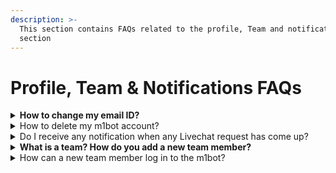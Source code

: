 ```yaml
---
description: >-
  This section contains FAQs related to the profile, Team and notification
  section
---
```


# Profile, Team & Notifications FAQs

<details>

<summary><strong>How to change my email ID?</strong></summary>

<<<<<<<< HEAD:m1Bot-resource-center/frequently-asked-questions-faqs/profile-team-and-notifications-faqs.md
You cannot change your email address once you have created your account from the m1bot app. However, You can contact m1bot at production@m1bot.co.za to change your email address.
========
You cannot change your email address once you have created your account from the EkoChat Connect app. However, You can contact EkoChat Connect at enquiries@https://help.eko.chat to change your email address.
>>>>>>>> a4cbe70f0174e74b40121f7a3e60e7bdc5c6e923:ekochatconnect-resource-center/frequently-asked-questions-faqs/profile-team-and-notifications-faqs.md

</details>

<details>

<<<<<<<< HEAD:m1Bot-resource-center/frequently-asked-questions-faqs/profile-team-and-notifications-faqs.md
<summary>How to delete my m1bot account?</summary>

Once you login to your m1bot account
========
<summary>How to delete my EkoChat Connect account?</summary>

Once you login to your EkoChat Connect account
>>>>>>>> a4cbe70f0174e74b40121f7a3e60e7bdc5c6e923:ekochatconnect-resource-center/frequently-asked-questions-faqs/profile-team-and-notifications-faqs.md

1. Navigate to the profile section in the settings section
2. In the bottom left corner, There you can see the option 'delete my account

</details>

<details>

<summary>Do I receive any notification when any Livechat request has come up?</summary>

Your notifications dashboard will receive notifications when live chat requests come through. These notifications are visible to you and the agents you add to your account.

</details>

<details>

<summary><strong>What is a team? How do you add a new team member?</strong></summary>

<<<<<<<< HEAD:m1Bot-resource-center/frequently-asked-questions-faqs/profile-team-and-notifications-faqs.md
A team in m1bot is people in your organization that will take over for a live chat request. You can add up to three support agents to your team. Moreover, you can give your team access to your account by giving them a separate account with credentials you create in the Team module.
========
A team in EkoChat Connect is people in your organization that will take over for a live chat request. You can add up to three support agents to your team. Moreover, you can give your team access to your account by giving them a separate account with credentials you create in the Team module.
>>>>>>>> a4cbe70f0174e74b40121f7a3e60e7bdc5c6e923:ekochatconnect-resource-center/frequently-asked-questions-faqs/profile-team-and-notifications-faqs.md

1. To add the same, Navigate the To Team Tab.
2. Click On Add Team Member
3. To Add A New Member, Fill Out The Name, Email, and Password of your new team Member.
4. You can also add their photograph and WhatsApp Number.

</details>

<details>

<<<<<<<< HEAD:m1Bot-resource-center/frequently-asked-questions-faqs/profile-team-and-notifications-faqs.md
<summary>How can a new team member log in to the m1bot?</summary>

A new team member can log in with their assigned credentials on m1bot. You can add three members to the team module on m1bot. The main account owner will have full access to these credentials and can change them as they see fit.
========
<summary>How can a new team member log in to the EkoChat Connect?</summary>

A new team member can log in with their assigned credentials on EkoChat Connect. You can add three members to the team module on EkoChat Connect. The main account owner will have full access to these credentials and can change them as they see fit.
>>>>>>>> a4cbe70f0174e74b40121f7a3e60e7bdc5c6e923:ekochatconnect-resource-center/frequently-asked-questions-faqs/profile-team-and-notifications-faqs.md

1. Navigate To Team Tab
2. Click On Add Team Member To Add A New Member
3. Fill Out The Name, Email, and Password Of You New Team Member. You can also add their photograph and WhatsApp Number.
<<<<<<<< HEAD:m1Bot-resource-center/frequently-asked-questions-faqs/profile-team-and-notifications-faqs.md
4. For example, A New Team member here will log in on m1bot.mark1 from their email address xyz@gmail.com and the password above.
========
4. For example, A New Team member here will log in on app.https://help.eko.chat from their email address xyz@gmail.com and the password above.
>>>>>>>> a4cbe70f0174e74b40121f7a3e60e7bdc5c6e923:ekochatconnect-resource-center/frequently-asked-questions-faqs/profile-team-and-notifications-faqs.md

</details>
